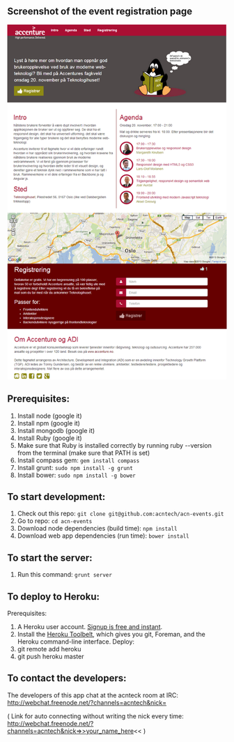 ## Screenshot of the event registration page
![Screenshot of the event registration page](screenshot.png)

## Prerequisites:
1. Install node (google it)
1. Install npm (google it)
1. Install mongodb (google it)
1. Install Ruby (google it)
1. Make sure that Ruby is installed correctly by running ruby --version from the terminal (make sure that PATH is set)
1. Install compass gem: `gem install compass`
1. Install grunt: `sudo npm install -g grunt`
1. Install bower: `sudo npm install -g bower`

## To start development:
1. Check out this repo: `git clone git@github.com:acntech/acn-events.git`
1. Go to repo: `cd acn-events`
1. Download node dependencies (build time): `npm install`
1. Download web app dependencies (run time): `bower install`

## To start the server:
1. Run this command: `grunt server`

## To deploy to Heroku:
Prerequisites:
1. A Heroku user account. [Signup is free and instant](https://api.heroku.com/signup/devcenter).
1. Install the [Heroku Toolbelt](https://toolbelt.heroku.com/), which gives you git, Foreman, and the Heroku command-line interface.
Deploy:
1. git remote add heroku <heroku git url>
1. git push heroku master

## To contact the developers:
The developers of this app chat at the acnteck room at IRC:
http://webchat.freenode.net/?channels=acntech&nick=

( Link for auto connecting without writing the nick every time:
	http://webchat.freenode.net/?channels=acntech&nick=>>your_name_here<< )
